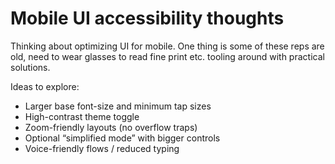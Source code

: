 # Mobile UI accessibility thoughts

Thinking about optimizing UI for mobile. One thing is some of these reps are old, need to wear glasses to read fine print etc. tooling around with practical solutions.

Ideas to explore:
- Larger base font-size and minimum tap sizes
- High-contrast theme toggle
- Zoom-friendly layouts (no overflow traps)
- Optional “simplified mode” with bigger controls
- Voice-friendly flows / reduced typing
